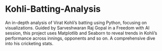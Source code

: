 # Kohli-Batting-Analysis
An in-depth analysis of Virat Kohli’s batting using Python, focusing on visualizations. Guided by Sarveshwaran Raj Gopal in a Freedom with AI session, this project uses Matplotlib and Seaborn to reveal trends in Kohli’s performance across innings, opponents and so on. A comprehensive dive into his cricketing stats.
